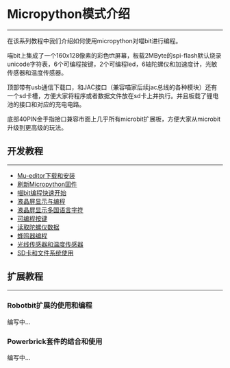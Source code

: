 # Micropython模式介绍

---

在该系列教程中我们介绍如何使用micropython对喵bit进行编程。

喵bit上集成了一个160x128像素的彩色tft屏幕，板载2MByte的spi-flash默认烧录unicode字符表，6个可编程按键，2个可编程led，6轴陀螺仪和加速度计，光敏传感器和温度传感器。

顶部带有usb通信下载口，和JAC接口（兼容喵家后续jac总线的各种模块）还有一个sd卡槽，方便大家将程序或者数据文件放在sd卡上并执行。并且板载了锂电池的接口和对应的充电电路。

底部40PIN金手指接口兼容市面上几乎所有microbit扩展板，方便大家从microbit升级到更高级的玩法。

## 开发教程

---

- [Mu-editor下载和安装]()
- [刷新Micropython固件](micropython/刷新Micropython固件)
- [喵bit编程快速开始](micropython/喵bit编程快速开始)
- [液晶屏显示与编程](micropython/液晶屏显示与编程)
- [液晶屏显示多国语言字符](micropython/液晶屏显示多国语言字符)
- [可编程按键](micropython/可编程按键)
- [读取陀螺仪数据](micropython/读取陀螺仪数据)
- [蜂鸣器编程](micropython/蜂鸣器编程)
- [光线传感器和温度传感器](micropython/光线传感器和温度传感器)
- [SD卡和文件系统使用]()

## 扩展教程

---

### Robotbit扩展的使用和编程
编写中...

### Powerbrick套件的结合和使用
编写中...